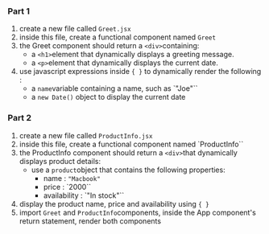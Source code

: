 ### Part 1

1. create a new file called `Greet.jsx`
2. inside this file, create a functional component named `Greet`
3. the Greet component should return a `<div>`containing:
    - a `<h1>`element that dynamically displays a greeting message.
    - a `<p>`element that dynamically displays the current date.
4. use javascript expressions inside `{ }` to dynamically render the following :
    - a `name`variable containing a name, such as `"Joe"``
    - a `new Date()` object to display the current date
### Part 2

1. create a new file called `ProductInfo.jsx`
2. inside this file, create a functional component named `ProductInfo``
3. the ProductInfo component should return a `<div>`that dynamically displays product details:
    - use a `product`object that contains the following properties:
        - name : `"Macbook"`
        - price : `2000``
        - availability : `"In stock"``
4. display the product name, price and availability using `{ }`
5. import `Greet` and `ProductInfo`components, inside the App component's return statement, render both components